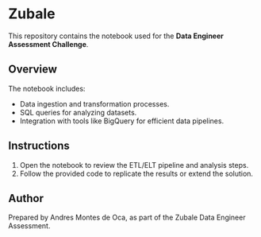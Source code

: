 # Zubale
This repository contains the notebook used for the **Data Engineer Assessment Challenge**.

## Overview
The notebook includes:
- Data ingestion and transformation processes.
- SQL queries for analyzing datasets.
- Integration with tools like BigQuery for efficient data pipelines.

## Instructions
1. Open the notebook to review the ETL/ELT pipeline and analysis steps.
2. Follow the provided code to replicate the results or extend the solution.

## Author
Prepared by Andres Montes de Oca, as part of the Zubale Data Engineer Assessment.
